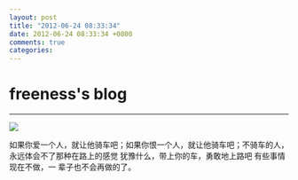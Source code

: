 ```yaml
---
layout: post
title: "2012-06-24 08:33:34"
date: 2012-06-24 08:33:34 +0800
comments: true
categories: 
---
```


# freeness's blog

----------

![](http://okqmqrbgo.bkt.clouddn.com/201206240833341.jpg)

>
如果你爱一个人，就让他骑车吧；如果你恨一个人，就让他骑车吧；不骑车的人，永远体会不了那种在路上的感觉 犹豫什么，带上你的车，勇敢地上路吧 有些事情现在不做，一 辈子也不会再做的了。